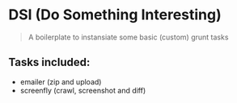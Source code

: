 # DSI (Do Something Interesting)

> A boilerplate to instansiate some basic (custom) grunt tasks

## Tasks included:

- emailer (zip and upload)
- screenfly (crawl, screenshot and diff)
